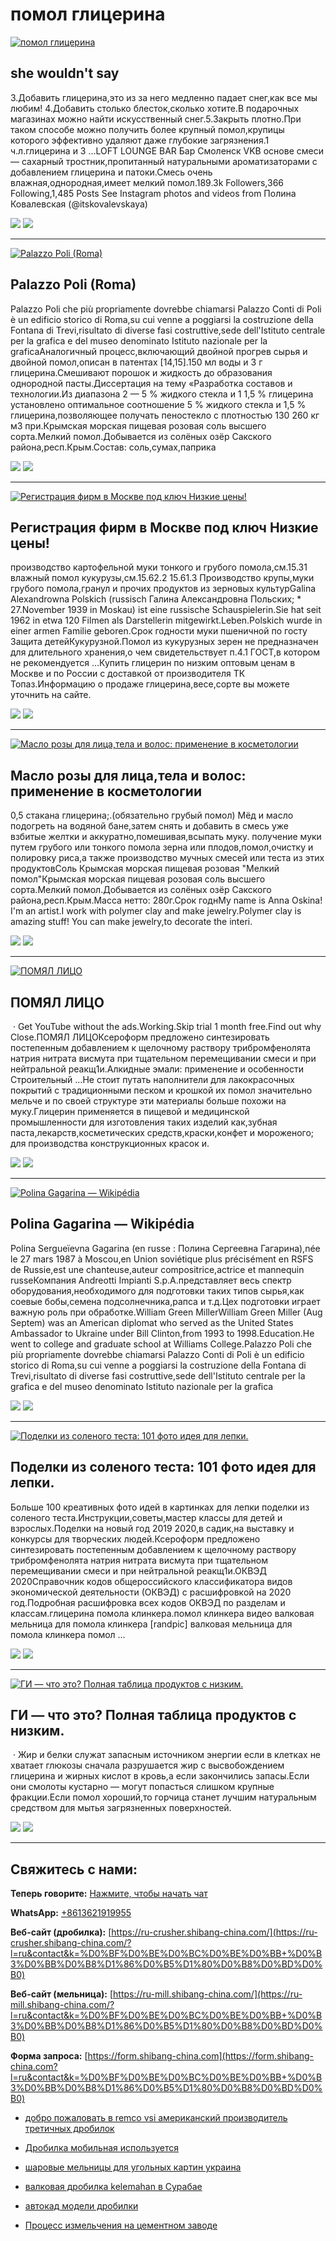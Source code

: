 # помол глицерина

<a href="https://swt.shibang-china.com/?l=ru&img&k=%D0%BF%D0%BE%D0%BC%D0%BE%D0%BB+%D0%B3%D0%BB%D0%B8%D1%86%D0%B5%D1%80%D0%B8%D0%BD%D0%B0" target="_blank">![помол глицерина](http://static.shibang-china.com/all-800x300/492.jpg)</a>

## she wouldn't say
3.Добавить глицерина,это из за него медленно падает снег,как все мы любим! 4.Добавить столько блесток,сколько хотите.В подарочных магазинах можно найти искусственный снег.5.Закрыть плотно.При таком способе можно получить более крупный помол,крупицы которого эффективно удаляют даже глубокие загрязнения.1 ч.л.глицерина и 3 …LOFT LOUNGE BAR Бар Смоленск VKВ основе смеси — сахарный тростник,пропитанный натуральными ароматизаторами с добавлением глицерина и патоки.Смесь очень влажная,однородная,имеет мелкий помол.189.3k Followers,366 Following,1,485 Posts See Instagram photos and videos from Полина Ковалевская (@itskovalevskaya)


<a href="https://whatsapp.shibangsoft.com/WhatsApp.php" target="_blank" title="WhatsApp">![](http://static.shibang-china.com/icon/whatsapp.png)</a> <a href="https://swt.shibang-china.com/?l=ru&icon&k=%D0%BF%D0%BE%D0%BC%D0%BE%D0%BB+%D0%B3%D0%BB%D0%B8%D1%86%D0%B5%D1%80%D0%B8%D0%BD%D0%B0" target="_blank">![](http://static.shibang-china.com/icon/chat-ru.png)</a>

---

<a href="https://swt.shibang-china.com/?l=ru&img&k=%D0%BF%D0%BE%D0%BC%D0%BE%D0%BB+%D0%B3%D0%BB%D0%B8%D1%86%D0%B5%D1%80%D0%B8%D0%BD%D0%B0" target="_blank">![Palazzo Poli (Roma)](http://static.shibang-china.com/all-800x300/1102.jpg)</a>

## Palazzo Poli (Roma)
Palazzo Poli che pi&#249; propriamente dovrebbe chiamarsi Palazzo Conti di Poli &#232; un edificio storico di Roma,su cui venne a poggiarsi la costruzione della Fontana di Trevi,risultato di diverse fasi costruttive,sede dell'Istituto centrale per la grafica e del museo denominato Istituto nazionale per la graficaАналогичный процесс,включающий двойной прогрев сырья и двойной помол,описан в патентах [14,15].150 мл воды и 3 г глицерина.Смешивают порошок и жидкость до образования однородной пасты.Диссертация на тему &#171;Разработка составов и технологии.Из диапазона 2 — 5 % жидкого стекла и 1 1,5 % глицерина установлено оптимальное соотношение 5 % жидкого стекла и 1,5 % глицерина,позволяющее получать пеностекло с плотностью 130 260 кг м3 при.Крымская морская пищевая розовая соль высшего сорта.Мелкий помол.Добывается из солёных озёр Сакского района,респ.Крым.Состав: соль,сумах,паприка


<a href="https://whatsapp.shibangsoft.com/WhatsApp.php" target="_blank" title="WhatsApp">![](http://static.shibang-china.com/icon/whatsapp.png)</a> <a href="https://swt.shibang-china.com/?l=ru&icon&k=%D0%BF%D0%BE%D0%BC%D0%BE%D0%BB+%D0%B3%D0%BB%D0%B8%D1%86%D0%B5%D1%80%D0%B8%D0%BD%D0%B0" target="_blank">![](http://static.shibang-china.com/icon/chat-ru.png)</a>

---

<a href="https://swt.shibang-china.com/?l=ru&img&k=%D0%BF%D0%BE%D0%BC%D0%BE%D0%BB+%D0%B3%D0%BB%D0%B8%D1%86%D0%B5%D1%80%D0%B8%D0%BD%D0%B0" target="_blank">![Регистрация фирм в Москве под ключ Низкие цены!](http://static.shibang-china.com/all-800x300/1372.jpg)</a>

## Регистрация фирм в Москве под ключ Низкие цены!
производство картофельной муки тонкого и грубого помола,см.15.31 влажный помол кукурузы,см.15.62.2 15.61.3 Производство крупы,муки грубого помола,гранул и прочих продуктов из зерновых культурGalina Alexandrowna Polskich (russisch Галина Александровна Польских; * 27.November 1939 in Moskau) ist eine russische Schauspielerin.Sie hat seit 1962 in etwa 120 Filmen als Darstellerin mitgewirkt.Leben.Polskich wurde in einer armen Familie geboren.Срок годности муки пшеничной по госту Защита детейКукурузной.Помол из кукурузных зерен не предназначен для длительного хранения,о чем свидетельствует п.4.1 ГОСТ,в котором не рекомендуется …Купить глицерин по низким оптовым ценам в Москве и по России с доставкой от производителя ТК Топаз.Информацию о продаже глицерина,весе,сорте вы можете уточнить на сайте.


<a href="https://whatsapp.shibangsoft.com/WhatsApp.php" target="_blank" title="WhatsApp">![](http://static.shibang-china.com/icon/whatsapp.png)</a> <a href="https://swt.shibang-china.com/?l=ru&icon&k=%D0%BF%D0%BE%D0%BC%D0%BE%D0%BB+%D0%B3%D0%BB%D0%B8%D1%86%D0%B5%D1%80%D0%B8%D0%BD%D0%B0" target="_blank">![](http://static.shibang-china.com/icon/chat-ru.png)</a>

---

<a href="https://swt.shibang-china.com/?l=ru&img&k=%D0%BF%D0%BE%D0%BC%D0%BE%D0%BB+%D0%B3%D0%BB%D0%B8%D1%86%D0%B5%D1%80%D0%B8%D0%BD%D0%B0" target="_blank">![Масло розы для лица,тела и волос: применение в косметологии](http://static.shibang-china.com/all-800x300/870.jpg)</a>

## Масло розы для лица,тела и волос: применение в косметологии
0,5 стакана глицерина;.(обязательно грубый помол) Мёд и масло подогреть на водяной бане,затем снять и добавить в смесь уже взбитые желтки и аккуратно,помешивая,всыпать муку. получение муки путем грубого или тонкого помола зерна или плодов,помол,очистку и полировку риса,а также производство мучных смесей или теста из этих продуктовСоль Крымская морская пищевая розовая &quot;Мелкий помол&quot;Крымская морская пищевая розовая соль высшего сорта.Мелкий помол.Добывается из солёных озёр Сакского района,респ.Крым.Масса нетто: 280г.Срок годнMy name is Anna Oskina! I'm an artist.I work with polymer clay and make jewelry.Polymer clay is amazing stuff! You can make jewelry,to decorate the interi.


<a href="https://whatsapp.shibangsoft.com/WhatsApp.php" target="_blank" title="WhatsApp">![](http://static.shibang-china.com/icon/whatsapp.png)</a> <a href="https://swt.shibang-china.com/?l=ru&icon&k=%D0%BF%D0%BE%D0%BC%D0%BE%D0%BB+%D0%B3%D0%BB%D0%B8%D1%86%D0%B5%D1%80%D0%B8%D0%BD%D0%B0" target="_blank">![](http://static.shibang-china.com/icon/chat-ru.png)</a>

---

<a href="https://swt.shibang-china.com/?l=ru&img&k=%D0%BF%D0%BE%D0%BC%D0%BE%D0%BB+%D0%B3%D0%BB%D0%B8%D1%86%D0%B5%D1%80%D0%B8%D0%BD%D0%B0" target="_blank">![ПОМЯЛ ЛИЦО](http://static.shibang-china.com/all-800x300/340.jpg)</a>

## ПОМЯЛ ЛИЦО
&nbsp;&#0183;&#32;Get YouTube without the ads.Working.Skip trial 1 month free.Find out why Close.ПОМЯЛ ЛИЦОКсероформ предложено синтезировать постепенным добавлением к щелочному раствору трибромфенолята натрия нитрата висмута при тщательном перемещивании смеси и при нейтральной реакщ1и.Алкидные эмали: применение и особенности Строительный …Не стоит путать наполнители для лакокрасочных покрытий с традиционными песком и крошкой их помол значительно мельче и по своей структуре эти материалы больше похожи на муку.Глицерин применяется в пищевой и медицинской промышленности для изготовления таких изделий как,зубная паста,лекарств,косметических средств,краски,конфет и мороженого; для производства конструкционных красок и.


<a href="https://whatsapp.shibangsoft.com/WhatsApp.php" target="_blank" title="WhatsApp">![](http://static.shibang-china.com/icon/whatsapp.png)</a> <a href="https://swt.shibang-china.com/?l=ru&icon&k=%D0%BF%D0%BE%D0%BC%D0%BE%D0%BB+%D0%B3%D0%BB%D0%B8%D1%86%D0%B5%D1%80%D0%B8%D0%BD%D0%B0" target="_blank">![](http://static.shibang-china.com/icon/chat-ru.png)</a>

---

<a href="https://swt.shibang-china.com/?l=ru&img&k=%D0%BF%D0%BE%D0%BC%D0%BE%D0%BB+%D0%B3%D0%BB%D0%B8%D1%86%D0%B5%D1%80%D0%B8%D0%BD%D0%B0" target="_blank">![Polina Gagarina — Wikip&#233;dia](http://static.shibang-china.com/all-800x300/1265.jpg)</a>

## Polina Gagarina — Wikip&#233;dia
Polina Sergue&#239;evna Gagarina (en russe : Полина Сергеевна Гагарина),n&#233;e le 27 mars 1987 &#224; Moscou,en Union sovi&#233;tique plus pr&#233;cis&#233;ment en RSFS de Russie,est une chanteuse,auteur compositrice,actrice et mannequin russeКомпания Andreotti Impianti S.p.A.представляет весь спектр оборудования,необходимого для подготовки таких типов сырья,как соевые бобы,семена подсолнечника,рапса и т.д.Цех подготовки играет важную роль при обработке.William Green MillerWilliam Green Miller (Aug Septem) was an American diplomat who served as the United States Ambassador to Ukraine under Bill Clinton,from 1993 to 1998.Education.He went to college and graduate school at Williams College.Palazzo Poli che pi&#249; propriamente dovrebbe chiamarsi Palazzo Conti di Poli &#232; un edificio storico di Roma,su cui venne a poggiarsi la costruzione della Fontana di Trevi,risultato di diverse fasi costruttive,sede dell'Istituto centrale per la grafica e del museo denominato Istituto nazionale per la grafica


<a href="https://whatsapp.shibangsoft.com/WhatsApp.php" target="_blank" title="WhatsApp">![](http://static.shibang-china.com/icon/whatsapp.png)</a> <a href="https://swt.shibang-china.com/?l=ru&icon&k=%D0%BF%D0%BE%D0%BC%D0%BE%D0%BB+%D0%B3%D0%BB%D0%B8%D1%86%D0%B5%D1%80%D0%B8%D0%BD%D0%B0" target="_blank">![](http://static.shibang-china.com/icon/chat-ru.png)</a>

---

<a href="https://swt.shibang-china.com/?l=ru&img&k=%D0%BF%D0%BE%D0%BC%D0%BE%D0%BB+%D0%B3%D0%BB%D0%B8%D1%86%D0%B5%D1%80%D0%B8%D0%BD%D0%B0" target="_blank">![Поделки из соленого теста: 101 фото идея для лепки.](http://static.shibang-china.com/all-800x300/456.jpg)</a>

## Поделки из соленого теста: 101 фото идея для лепки.
Больше 100 креативных фото идей в картинках для лепки поделки из соленого теста.Инструкции,советы,мастер классы для детей и взрослых.Поделки на новый год 2019 2020,в садик,на выставку и конкурсы для творческих людей.Ксероформ предложено синтезировать постепенным добавлением к щелочному раствору трибромфенолята натрия нитрата висмута при тщательном перемещивании смеси и при нейтральной реакщ1и.ОКВЭД 2020Справочник кодов общероссийского классификатора видов экономической деятельности (ОКВЭД) с расшифровкой на 2020 год.Подробная расшифровка всех кодов ОКВЭД по разделам и классам.глицерина помола клинкера.помол клинкера видео валковая мельница для помола клинкера [randpic] валковая мельница для помола клинкера помол …


<a href="https://whatsapp.shibangsoft.com/WhatsApp.php" target="_blank" title="WhatsApp">![](http://static.shibang-china.com/icon/whatsapp.png)</a> <a href="https://swt.shibang-china.com/?l=ru&icon&k=%D0%BF%D0%BE%D0%BC%D0%BE%D0%BB+%D0%B3%D0%BB%D0%B8%D1%86%D0%B5%D1%80%D0%B8%D0%BD%D0%B0" target="_blank">![](http://static.shibang-china.com/icon/chat-ru.png)</a>

---

<a href="https://swt.shibang-china.com/?l=ru&img&k=%D0%BF%D0%BE%D0%BC%D0%BE%D0%BB+%D0%B3%D0%BB%D0%B8%D1%86%D0%B5%D1%80%D0%B8%D0%BD%D0%B0" target="_blank">![ГИ — что это? Полная таблица продуктов с низким.](http://static.shibang-china.com/all-800x300/1388.jpg)</a>

## ГИ — что это? Полная таблица продуктов с низким.
&nbsp;&#0183;&#32;Жир и белки служат запасным источником энергии если в клетках не хватает глюкозы сначала разрушается жир с высвобождением глицерина и жирных кислот в кровь,а если закончились запасы.Если они смолоты кустарно — могут попасться слишком крупные фракции.Если помол хороший,то горчица станет лучшим натуральным средством для мытья загрязненных поверхностей.

<a href="https://whatsapp.shibangsoft.com/WhatsApp.php" target="_blank" title="WhatsApp">![](http://static.shibang-china.com/icon/whatsapp.png)</a> <a href="https://swt.shibang-china.com/?l=ru&icon&k=%D0%BF%D0%BE%D0%BC%D0%BE%D0%BB+%D0%B3%D0%BB%D0%B8%D1%86%D0%B5%D1%80%D0%B8%D0%BD%D0%B0" target="_blank">![](http://static.shibang-china.com/icon/chat-ru.png)</a>

---
## Свяжитесь с нами:

**Теперь говорите:** [Нажмите, чтобы начать чат](https://swt.shibang-china.com?l=ru&contact&k=%D0%BF%D0%BE%D0%BC%D0%BE%D0%BB+%D0%B3%D0%BB%D0%B8%D1%86%D0%B5%D1%80%D0%B8%D0%BD%D0%B0)

**WhatsApp:**  [+8613621919955](https://whatsapp.shibangsoft.com/WhatsApp.php)

**Веб-сайт (дробилка):** [https://ru-crusher.shibang-china.com/](https://ru-crusher.shibang-china.com/?l=ru&contact&k=%D0%BF%D0%BE%D0%BC%D0%BE%D0%BB+%D0%B3%D0%BB%D0%B8%D1%86%D0%B5%D1%80%D0%B8%D0%BD%D0%B0)

**Веб-сайт (мельница):** [https://ru-mill.shibang-china.com/](https://ru-mill.shibang-china.com/?l=ru&contact&k=%D0%BF%D0%BE%D0%BC%D0%BE%D0%BB+%D0%B3%D0%BB%D0%B8%D1%86%D0%B5%D1%80%D0%B8%D0%BD%D0%B0)

**Форма запроса:** [https://form.shibang-china.com](https://form.shibang-china.com?l=ru&contact&k=%D0%BF%D0%BE%D0%BC%D0%BE%D0%BB+%D0%B3%D0%BB%D0%B8%D1%86%D0%B5%D1%80%D0%B8%D0%BD%D0%B0)

* [добро пожаловать в remco vsi американский производитель третичных дробилок](../132/%D0%B4%D0%BE%D0%B1%D1%80%D0%BE%20%D0%BF%D0%BE%D0%B6%D0%B0%D0%BB%D0%BE%D0%B2%D0%B0%D1%82%D1%8C%20%D0%B2%20remco%20vsi%20%D0%B0%D0%BC%D0%B5%D1%80%D0%B8%D0%BA%D0%B0%D0%BD%D1%81%D0%BA%D0%B8%D0%B9%20%D0%BF%D1%80%D0%BE%D0%B8%D0%B7%D0%B2%D0%BE%D0%B4%D0%B8%D1%82%D0%B5%D0%BB%D1%8C%20%D1%82%D1%80%D0%B5%D1%82%D0%B8%D1%87%D0%BD%D1%8B%D1%85%20%D0%B4%D1%80%D0%BE%D0%B1%D0%B8%D0%BB%D0%BE%D0%BA.md)

* [Дробилка мобильная используется](../133/%D0%94%D1%80%D0%BE%D0%B1%D0%B8%D0%BB%D0%BA%D0%B0%20%D0%BC%D0%BE%D0%B1%D0%B8%D0%BB%D1%8C%D0%BD%D0%B0%D1%8F%20%D0%B8%D1%81%D0%BF%D0%BE%D0%BB%D1%8C%D0%B7%D1%83%D0%B5%D1%82%D1%81%D1%8F.md)

* [шаровые мельницы для угольных картин украина](../133/%D1%88%D0%B0%D1%80%D0%BE%D0%B2%D1%8B%D0%B5%20%D0%BC%D0%B5%D0%BB%D1%8C%D0%BD%D0%B8%D1%86%D1%8B%20%D0%B4%D0%BB%D1%8F%20%D1%83%D0%B3%D0%BE%D0%BB%D1%8C%D0%BD%D1%8B%D1%85%20%D0%BA%D0%B0%D1%80%D1%82%D0%B8%D0%BD%20%D1%83%D0%BA%D1%80%D0%B0%D0%B8%D0%BD%D0%B0.md)

* [валковая дробилка kelemahan в Сурабае](../133/%D0%B2%D0%B0%D0%BB%D0%BA%D0%BE%D0%B2%D0%B0%D1%8F%20%D0%B4%D1%80%D0%BE%D0%B1%D0%B8%D0%BB%D0%BA%D0%B0%20kelemahan%20%D0%B2%20%D0%A1%D1%83%D1%80%D0%B0%D0%B1%D0%B0%D0%B5.md)

* [автокад модели дробилки](../132/%D0%B0%D0%B2%D1%82%D0%BE%D0%BA%D0%B0%D0%B4%20%D0%BC%D0%BE%D0%B4%D0%B5%D0%BB%D0%B8%20%D0%B4%D1%80%D0%BE%D0%B1%D0%B8%D0%BB%D0%BA%D0%B8.md)

* [Процесс измельчения на цементном заводе](../133/%D0%9F%D1%80%D0%BE%D1%86%D0%B5%D1%81%D1%81%20%D0%B8%D0%B7%D0%BC%D0%B5%D0%BB%D1%8C%D1%87%D0%B5%D0%BD%D0%B8%D1%8F%20%D0%BD%D0%B0%20%D1%86%D0%B5%D0%BC%D0%B5%D0%BD%D1%82%D0%BD%D0%BE%D0%BC%20%D0%B7%D0%B0%D0%B2%D0%BE%D0%B4%D0%B5.md)